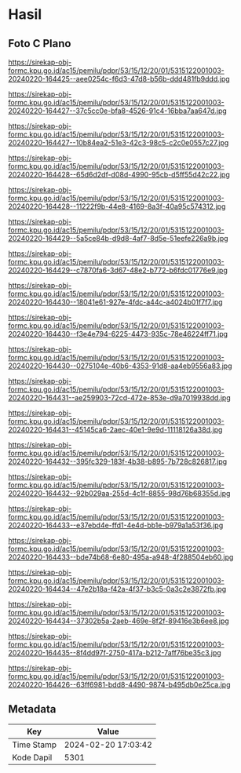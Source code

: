 # Hasil

## Foto C Plano

https://sirekap-obj-formc.kpu.go.id/ac15/pemilu/pdpr/53/15/12/20/01/5315122001003-20240220-164425--aee0254c-f6d3-47d8-b56b-ddd481fb9ddd.jpg

https://sirekap-obj-formc.kpu.go.id/ac15/pemilu/pdpr/53/15/12/20/01/5315122001003-20240220-164427--37c5cc0e-bfa8-4526-91c4-16bba7aa647d.jpg

https://sirekap-obj-formc.kpu.go.id/ac15/pemilu/pdpr/53/15/12/20/01/5315122001003-20240220-164427--10b84ea2-51e3-42c3-98c5-c2c0e0557c27.jpg

https://sirekap-obj-formc.kpu.go.id/ac15/pemilu/pdpr/53/15/12/20/01/5315122001003-20240220-164428--65d6d2df-d08d-4990-95cb-d5ff55d42c22.jpg

https://sirekap-obj-formc.kpu.go.id/ac15/pemilu/pdpr/53/15/12/20/01/5315122001003-20240220-164428--11222f9b-44e8-4169-8a3f-40a95c574312.jpg

https://sirekap-obj-formc.kpu.go.id/ac15/pemilu/pdpr/53/15/12/20/01/5315122001003-20240220-164429--5a5ce84b-d9d8-4af7-8d5e-51eefe226a9b.jpg

https://sirekap-obj-formc.kpu.go.id/ac15/pemilu/pdpr/53/15/12/20/01/5315122001003-20240220-164429--c7870fa6-3d67-48e2-b772-b6fdc01776e9.jpg

https://sirekap-obj-formc.kpu.go.id/ac15/pemilu/pdpr/53/15/12/20/01/5315122001003-20240220-164430--18041e61-927e-4fdc-a44c-a4024b01f7f7.jpg

https://sirekap-obj-formc.kpu.go.id/ac15/pemilu/pdpr/53/15/12/20/01/5315122001003-20240220-164430--f3e4e794-6225-4473-935c-78e46224ff71.jpg

https://sirekap-obj-formc.kpu.go.id/ac15/pemilu/pdpr/53/15/12/20/01/5315122001003-20240220-164430--0275104e-40b6-4353-91d8-aa4eb9556a83.jpg

https://sirekap-obj-formc.kpu.go.id/ac15/pemilu/pdpr/53/15/12/20/01/5315122001003-20240220-164431--ae259903-72cd-472e-853e-d9a7019938dd.jpg

https://sirekap-obj-formc.kpu.go.id/ac15/pemilu/pdpr/53/15/12/20/01/5315122001003-20240220-164431--45145ca6-2aec-40e1-9e9d-11118126a38d.jpg

https://sirekap-obj-formc.kpu.go.id/ac15/pemilu/pdpr/53/15/12/20/01/5315122001003-20240220-164432--395fc329-183f-4b38-b895-7b728c826817.jpg

https://sirekap-obj-formc.kpu.go.id/ac15/pemilu/pdpr/53/15/12/20/01/5315122001003-20240220-164432--92b029aa-255d-4c1f-8855-98d76b68355d.jpg

https://sirekap-obj-formc.kpu.go.id/ac15/pemilu/pdpr/53/15/12/20/01/5315122001003-20240220-164433--e37ebd4e-ffd1-4e4d-bb1e-b979a1a53f36.jpg

https://sirekap-obj-formc.kpu.go.id/ac15/pemilu/pdpr/53/15/12/20/01/5315122001003-20240220-164433--bde74b68-6e80-495a-a948-4f288504eb60.jpg

https://sirekap-obj-formc.kpu.go.id/ac15/pemilu/pdpr/53/15/12/20/01/5315122001003-20240220-164434--47e2b18a-f42a-4f37-b3c5-0a3c2e3872fb.jpg

https://sirekap-obj-formc.kpu.go.id/ac15/pemilu/pdpr/53/15/12/20/01/5315122001003-20240220-164434--37302b5a-2aeb-469e-8f2f-89416e3b6ee8.jpg

https://sirekap-obj-formc.kpu.go.id/ac15/pemilu/pdpr/53/15/12/20/01/5315122001003-20240220-164435--8f4dd97f-2750-417a-b212-7aff76be35c3.jpg

https://sirekap-obj-formc.kpu.go.id/ac15/pemilu/pdpr/53/15/12/20/01/5315122001003-20240220-164426--63ff6981-bdd8-4490-9874-b495db0e25ca.jpg


## Metadata

| Key        | Value               |
| ---------- | ------------------- |
| Time Stamp | 2024-02-20 17:03:42 |
| Kode Dapil | 5301                |



